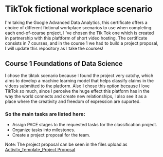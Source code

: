 # TikTok fictional workplace scenario
I'm taking the Google Advanced Data Analytics, this certificate offers a choice of different fictional workplace scenarios to use when completing each end-of-course project, I 've chosen the Tik Tok one which is created in partnership with this plaftform of short video hosting.
The certificate consists in 7 courses, and in the course 1 we had to build a project proposal, I will update this repository as I take the courses! 

## Course 1 Foundations of Data Science
I chose the tiktok scenario because I found the project very catchy, which aims to develop a machine learning model that helps classify claims in the videos submitted to the platform. Also I chose this option because I love TikTok so much, since I perceive the huge effect this platform has in the way the world connects and create new relationships, I also see it as a place where the creativity and freedom of expression are suported.

### So the main tasks are listed here:
- Assign PACE stages to the requested tasks for the classification project.
- Organize tasks into milestones.
- Create a project proposal for the team.

Note: The project proposal can be seen in the files upload as [Activity_Template_Project Proposal](https://github.com/anxta/TikTok-workplace-scenario/blob/main/Activity%20Template_%20Project%20Proposal.pdf)

